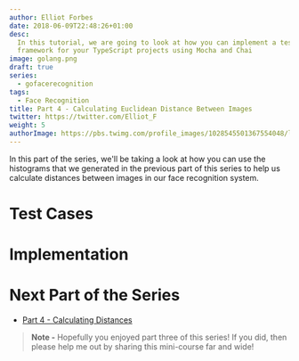 ```yaml
---
author: Elliot Forbes
date: 2018-06-09T22:48:26+01:00
desc:
  In this tutorial, we are going to look at how you can implement a testing
  framework for your TypeScript projects using Mocha and Chai
image: golang.png
draft: true
series:
  - gofacerecognition
tags:
  - Face Recognition
title: Part 4 - Calculating Euclidean Distance Between Images
twitter: https://twitter.com/Elliot_F
weight: 5
authorImage: https://pbs.twimg.com/profile_images/1028545501367554048/lzr43cQv_400x400.jpg
---
```


In this part of the series, we'll be taking a look at how you can use the
histograms that we generated in the previous part of this series to help us
calculate distances between images in our face recognition system.

# Test Cases

# Implementation

# Next Part of the Series

- [Part 4 - Calculating Distances]()

> **Note -** Hopefully you enjoyed part three of this series! If you did, then
> please help me out by sharing this mini-course far and wide!
